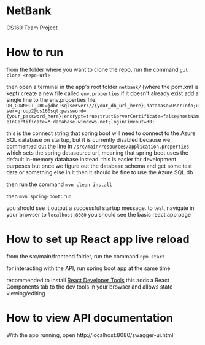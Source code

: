 # NetBank
CS160 Team Project

# How to run
from the folder where you want to clone the repo, run the command
`git clone <repo-url>`

then open a terminal in the app's root folder `netbank/` (where the pom.xml is kept)
create a new file called `env.properties` if it doesn't already exist
add a single line to the env.properties file:
`DB_CONNECT_URL=jdbc:sqlserver://{your_db_url_here};database=UserInfo;user=group2@cs160sql;password={your_password_here};encrypt=true;trustServerCertificate=false;hostNameInCertificate=*.database.windows.net;loginTimeout=30;`

this is the connect string that spring boot will need to connect to the Azure SQL database on startup, but it is currently disabled because we commented out the line in `/src/main/resources/application.properties` which sets the spring datasource url, meaning that spring boot uses the default in-memory database instead.
this is easier for development purposes but once we figure out the database schema and get some test data or something else in it then it should be fine to use the Azure SQL db

then run the command
`mvn clean install`

then
`mvn spring-boot:run`

you should see it output a successful startup message.
to test, navigate in your browser to `localhost:8080`
you should see the basic react app page

# How to set up React app live reload
from the src/main/frontend folder, run the command
`npm start`

for interacting with the API, run spring boot app at the same time

recommended to install [React Developer Tools](https://react.dev/learn/react-developer-tools)
this adds a React Components tab to the dev tools in your browser and allows state viewing/editing

# How to view API documentation
With the app running, open http://localhost:8080/swagger-ui.html